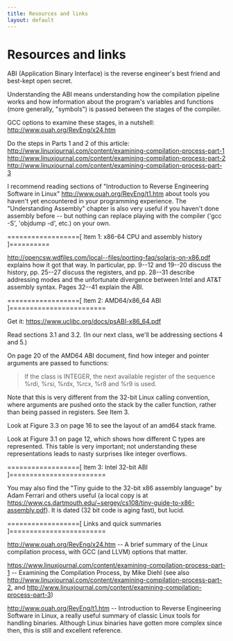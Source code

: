 ```yaml
---
title: Resources and links
layout: default
---
```


Resources and links
===================

ABI (Application Binary Interface) is the reverse engineer's best friend and best-kept open secret.

Understanding the ABI means understanding how the compilation pipeline works and
how information about the program's variables and functions (more generally, "symbols")
is passed between the stages of the compiler.

GCC options to examine these stages, in a nutshell:
<http://www.ouah.org/RevEng/x24.htm>

Do the steps in Parts 1 and 2 of this article:
<http://www.linuxjournal.com/content/examining-compilation-process-part-1>
<http://www.linuxjournal.com/content/examining-compilation-process-part-2>
<http://www.linuxjournal.com/content/examining-compilation-process-part-3>

I recommend reading sections of 
      "Introduction to Reverse Engineering Software in Linux" 
             <http://www.ouah.org/RevEng/t1.htm>
about tools you haven't yet encountered in your programming
experience. The "Understanding Assembly" chapter is also very useful
if you haven't done assembly before -- but nothing can replace playing
with the compiler ('gcc -S', 'objdump -d', etc.) on your own.

==================[ Item 1: x86-64 CPU and assembly history ]==========

<http://opencsw.wdfiles.com/local--files/porting-faq/solaris-on-x86.pdf>
explains how it got that way. In particular, pp. 9--12 and 19--20
discuss the history, pp. 25--27 discuss the registers, and pp. 28--31
describe addressing modes and the unfortunate divergence between Intel
and AT&T assembly syntax. Pages 32--41 explain the ABI.

==================[ Item 2: AMD64/x86_64 ABI ]========================

Get it: <https://www.uclibc.org/docs/psABI-x86_64.pdf>

Read sections 3.1 and 3.2. (In our next class, we'll be addressing sections 4 and 5.)

On page 20 of the AMD64 ABI document, find how integer and pointer
arguments are passed to functions:

>  If the class is INTEGER, the next available register of the sequence %rdi,
>  %rsi, %rdx, %rcx, %r8 and %r9 is used.

Note that this is very different from the 32-bit Linux calling convention,
where arguments are pushed onto the stack by the caller function, rather
than being passed in registers. See Item 3.

Look at Figure 3.3 on page 16 to see the layout of an amd64 stack frame.

Look at Figure 3.1 on page 12, which shows how different C types are represented.
This table is very important; not understanding these representations leads
to nasty surprises like integer overflows.

==================[ Item 3: Intel 32-bit ABI ]========================

You may also find the "Tiny guide to the 32-bit x86 assembly language"
by Adam Ferrari and others useful (a local copy is at
<https://www.cs.dartmouth.edu/~sergey/cs108/tiny-guide-to-x86-assembly.pdf>).
It is dated (32 bit code is aging fast), but lucid.

==================[ Links and quick summaries ]========================

<http://www.ouah.org/RevEng/x24.htm> -- A brief summary of the Linux compilation process, with GCC (and LLVM) options that matter.

<https://www.linuxjournal.com/content/examining-compilation-process-part-1> -- Examining the Compilation Process, by Mike Diehl (see also <http://www.linuxjournal.com/content/examining-compilation-process-part-2>, and <http://www.linuxjournal.com/content/examining-compilation-process-part-3>)

<http://www.ouah.org/RevEng/t1.htm> -- Introduction to Reverse Engineering Software in Linux, a really useful summary of classic Linux tools for handling binaries. Although Linux binaries have gotten more complex since then, this is still and excellent reference.





